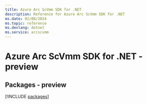 ```yaml
---
title: Azure Arc ScVmm SDK for .NET
description: Reference for Azure Arc ScVmm SDK for .NET
ms.date: 02/08/2024
ms.topic: reference
ms.devlang: dotnet
ms.service: arcscvmm
---
```

# Azure Arc ScVmm SDK for .NET - preview
## Packages - preview
[!INCLUDE [packages](arc-scvmm-index.md)]